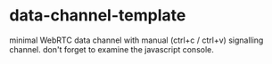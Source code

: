 # data-channel-template
minimal WebRTC data channel with manual (ctrl+c / ctrl+v) signalling channel.
don't forget to examine the javascript console.